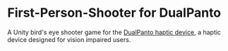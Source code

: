 # First-Person-Shooter for DualPanto

A Unity bird's eye shooter game for the [DualPanto haptic device](https://hpi.de/baudisch/projects/dualpanto.html), a haptic device designed for vision impaired users.

